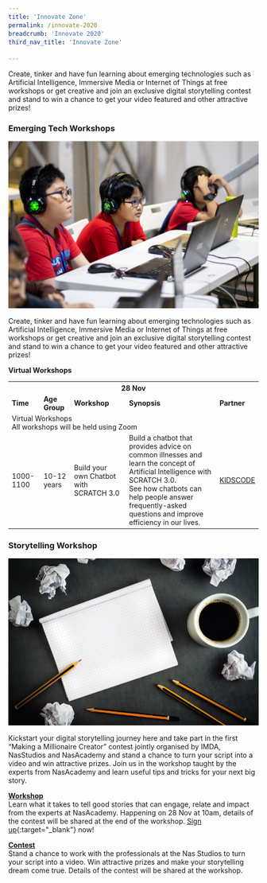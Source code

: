 ```yaml
---
title: 'Innovate Zone'
permalink: /innovate-2020
breadcrumb: 'Innovate 2020'
third_nav_title: 'Innovate Zone'

---
```


Create, tinker and have fun learning about emerging technologies such as Artificial Intelligence, Immersive Media or Internet of Things at free workshops or get creative and join an exclusive digital storytelling contest and stand to win a chance to get your video featured and other attractive prizes! 


### **Emerging Tech Workshops**

![1](/images/innovate/Workshop.jpg)

Create, tinker and have fun learning about emerging technologies such as Artificial Intelligence, Immersive Media or Internet of Things at free workshops or get creative and join an exclusive digital storytelling contest and stand to win a chance to get your video featured and other attractive prizes! 

<b>Virtual Workshops</b>

<table>
  <tr>
    <th colspan="5"><b>28 Nov</b></th>
  </tr>
  <tr>
    <td><b>Time</b></td>
    <td><b>Age Group</b></td>
    <td><b>Workshop</b></td>
    <td><b>Synopsis</b></td>
    <td><b>Partner</b></td>
  </tr>
  <tr>
    <td colspan="5">Virtual Workshops <br> All workshops will be held using Zoom</td>
  <tr>
    <td>1000-1100</td>
    <td>10-12 years</td>
    <td>Build your own Chatbot with SCRATCH 3.0</td>
  <td>Build a chatbot that provides advice on common illnesses and learn the concept of Artificial Intelligence with SCRATCH 3.0. <br>See how chatbots can help people answer frequently-asked questions and improve efficiency in our lives.</td>
  <td><a href="http://www.kidscode.sg/" target="_blank">KIDSCODE</a></td>
  </tr>
</table>

### **Storytelling Workshop**

![2](/images/innovate/Storytelling.jpg)

Kickstart your digital storytelling journey here and take part in the first “Making a Millionaire Creator”  contest jointly organised by IMDA, NasStudios and NasAcademy and stand a chance to turn your script into a video and win attractive prizes. Join us in the workshop taught by the experts from NasAcademy and learn useful tips and tricks for your next big story.

<u><b>Workshop</b></u><br>
Learn what it takes to tell good stories that can engage, relate and impact from the experts at NasAcademy. Happening on 28 Nov at 10am, details of the contest will be shared at the end of the workshop. [Sign up](https://www.google.com){:target="_blank"} now!

<u><b>Contest</b></u><br>
Stand a chance to work with the professionals at the Nas Studios to turn your script into a video. Win attractive prizes and make your storytelling dream come true. Details of the contest will be shared at the workshop.

